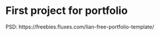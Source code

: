 <h1>First project for portfolio</h1>
PSD: https://freebies.fluxes.com/lian-free-portfolio-template/
